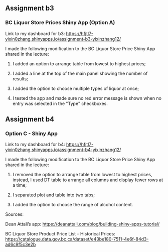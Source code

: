 ## Assignment b3
### BC Liquor Store Prices Shiny App (Option A)

Link to my dashboard for b3: https://hfjtl7-yixin0zhang.shinyapps.io/assignment-b3-yixinzhang12/

I made the following modification to the BC Liquor Store Price Shiny App shared in the lecture:

1. I added an option to arrange table from lowest to highest prices;

2. I added a line at the top of the main panel showing the number of results; 

3. I added the option to choose multiple types of liquor at once;

4. I tested the app and made sure no red error message is shown when no entry was selected in the "Type" checkboxes. 

## Assignment b4
### Option C - Shiny App

Link to my dashboard for b4: https://hfjtl7-yixin0zhang.shinyapps.io/assignment-b4-yixinzhang12/

I made the following modification to the BC Liquor Store Price Shiny App shared in the lecture:

1. I removed the option to arrange table from lowest to highest prices, instead, I used DT table to arrange all columns and display fewer rows at a time;

2. I separated plot and table into two tabs; 

3. I added the option to choose the range of alcohol content.

Sources:

Dean Attali’s app: https://deanattali.com/blog/building-shiny-apps-tutorial/

BC Liquor Store Product Price List - Historical Prices: https://catalogue.data.gov.bc.ca/dataset/e43be180-7511-4e6f-84d3-ad6c9f5c3e2b
